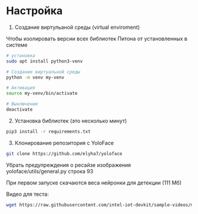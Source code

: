 # Настройка

1. Cоздание виртульаной среды (virtual enviroment)

Чтобы изолировать версии всех библиотек Питона от установленных в системе
```bash
# установка
sudo apt install python3-venv

# Создание виртуальной среды
python -m venv my-venv

# Активация
source my-venv/bin/activate

# Выключение
deactivate
```


2. Установка библиотек (это несколько минут)
```bash
pip3 install -r requirements.txt
```


3. Клонирование репозитория с YoloFace
```bash
git clone https://github.com/elyha7/yoloface
```

Убрать предупреждения о ресайзе изображения
yoloface/utils/general.py строка 93



При первом запуске скачаются веса нейронки для детекции (111 Мб)


Видео для теста:
```bash
wget https://raw.githubusercontent.com/intel-iot-devkit/sample-videos/master/face-demographics-walking.mp4
```